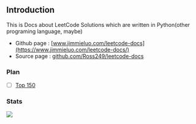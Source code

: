 ## Introduction

This is Docs about LeetCode Solutions which are written in Python(other programing language, maybe)

- Github page : [www.jimmieluo.com/leetcode-docs](https://www.jimmieluo.com/leetcode-docs/)
- Source page : [github.com/Ross249/leetcode-docs](https://github.com/Ross249/leetcode-docs)

### Plan

- [ ] [Top 150](https://leetcode.com/studyplan/top-interview-150/)

### Stats

![](https://stats.justsong.cn/api/leetcode/?username=JimLuo_)
